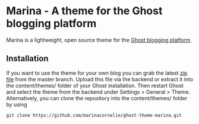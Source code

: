 # Marina - A theme for the Ghost blogging platform

Marina is a lightweight, open source theme for the [Ghost blogging platform](https://ghost.org).


## Installation

If you want to use the theme for your own blog you can grab the latest [zip file](https://github.com/marinacornelie/ghost-theme-marina/archive/master.zip) from the master branch. Upload this file via the backend or extract it into the content/themes/ folder of your Ghost installation. Then restart Ghost and select the theme from the backend under Settings > General > Theme. Alternatively, you can clone the repository into the content/themes/ folder by using 

```
git clone https://github.com/marinacornelie/ghost-theme-marina.git
```

